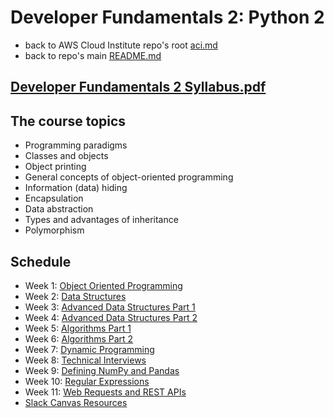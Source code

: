 # Developer Fundamentals 2: Python 2

* back to AWS Cloud Institute repo's root [aci.md](../aci.md)
* back to repo's main [README.md](../../../README.md)

## [Developer Fundamentals 2 Syllabus.pdf](./files/DeveloperFundamentals2Syllabus.pdf)

## The course topics

* Programming paradigms
* Classes and objects
* Object printing
* General concepts of object-oriented programming
* Information (data) hiding
* Encapsulation
* Data abstraction
* Types and advantages of inheritance
* Polymorphism

## Schedule

* Week 1: [Object Oriented Programming](./W01ObjectOrientedProgramming.md)
* Week 2: [Data Structures](./W02DataStructures.md)
* Week 3: [Advanced Data Structures Part 1](./W03AdvancedDataStructuresPart1.md)
* Week 4: [Advanced Data Structures Part 2](./W04AdvancedDataStructuresPart2.md)
* Week 5: [Algorithms Part 1](./W05AlgorithmsPart1.md)
* Week 6: [Algorithms Part 2](./W06AlgorithmsPart2.md)
* Week 7: [Dynamic Programming](./W07DynamicProgramming.md)
* Week 8: [Technical Interviews](./W08TechnicalInterviews.md)
* Week 9: [Defining NumPy and Pandas](./W09DefiningNumPyAndPandas.md)
* Week 10: [Regular Expressions](./W10RegularExpressions.md)
* Week 11: [Web Requests and REST APIs](./W11WebRequestsAndRESTAPIs.md)
* [Slack Canvas Resources](./canvas.md)
